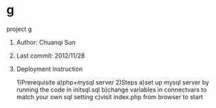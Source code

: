 g
=

project g

1. Author: Chuanqi Sun
2. Last commit: 2012/11/28
3. Deployment Instruction

	1)Prerequisite
		a)php+mysql server
	2)Steps
		a)set up mysql server by running the code in initsql.sql
		b)change variables in connectvars to match your own sql setting
		c)visit index.php from browser to start
